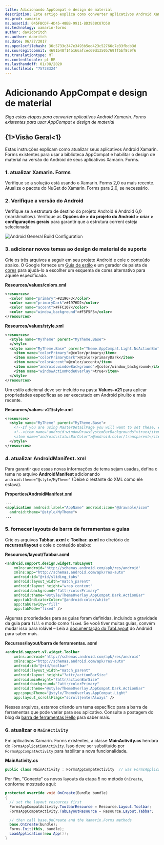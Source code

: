 ```yaml
---
title: Adicionando AppCompat e design de material
description: Este artigo explica como converter aplicativos Android Xamarin. Forms existentes para usar AppCompat e design de material.
ms.prod: xamarin
ms.assetid: 045FBCDF-4D45-48BB-9911-BD3938C87D58
ms.technology: xamarin-forms
author: davidbritch
ms.author: dabritch
ms.date: 06/27/2017
ms.openlocfilehash: 36c5733c347e3493b5ed423c52766c7e33fbdb3d
ms.sourcegitcommit: 4691b48f14b166afcec69d1350b769ff5bf8c9f6
ms.translationtype: MT
ms.contentlocale: pt-BR
ms.lasthandoff: 01/08/2020
ms.locfileid: "75728324"
---
```

# <a name="adding-appcompat-and-material-design"></a>Adicionando AppCompat e design de material

_Siga estas etapas para converter aplicativos Android Xamarin. Forms existentes para usar AppCompat e design de material_

<!-- source https://gist.github.com/jassmith/a3b2a543f99126782936
https://blog.xamarin.com/material-design-for-your-xamarin-forms-android-apps/ -->

## <a name="overview"></a>{1&gt;Visão Geral&lt;1}

Estas instruções explicam como atualizar seus aplicativos Android Xamarin. Forms existentes para usar a biblioteca AppCompat e habilitar o design de material na versão do Android de seus aplicativos Xamarin. Forms.

### <a name="1-update-xamarinforms"></a>1. atualizar Xamarin. Forms

Verifique se a solução está usando o Xamarin. Forms 2,0 ou mais recente. Atualize o pacote do NuGet do Xamarin. Forms para 2,0, se necessário.

### <a name="2-check-android-version"></a>2. Verifique a versão do Android

Verifique se a estrutura de destino do projeto Android é Android 6,0 (marshmallow). Verifique as **Opções de > do projeto do Android > criar > configurações gerais** para garantir que a estrutura corrent esteja selecionada:

 ![](appcompat-images/target-android-6-sml.png "Android General Build Configuration")

### <a name="3-add-new-themes-to-support-material-design"></a>3. adicionar novos temas ao design de material de suporte

Crie os três arquivos a seguir em seu projeto Android e cole o conteúdo abaixo. O Google fornece um [Guia de estilo](https://www.google.com/design/spec/style/color.html#color-color-palette) e um gerador de paleta de [cores](https://www.materialpalette.com/) para ajudá-lo a escolher um esquema de cores alternativo para aquele especificado.

**Resources/values/colors.xml**

```xml
<resources>
  <color name="primary">#2196F3</color>
  <color name="primaryDark">#1976D2</color>
  <color name="accent">#FFC107</color>
  <color name="window_background">#F5F5F5</color>
</resources>
```

**Resources/values/style.xml**

```xml
<resources>
  <style name="MyTheme" parent="MyTheme.Base">
  </style>
  <style name="MyTheme.Base" parent="Theme.AppCompat.Light.NoActionBar">
    <item name="colorPrimary">@color/primary</item>
    <item name="colorPrimaryDark">@color/primaryDark</item>
    <item name="colorAccent">@color/accent</item>
    <item name="android:windowBackground">@color/window_background</item>
    <item name="windowActionModeOverlay">true</item>
  </style>
</resources>
```

Um estilo adicional deve ser incluído na pasta **Values-v21** para aplicar propriedades específicas ao ser executado em Android pirulito e mais recente.

**Resources/values-v21/style.xml**

```xml
<resources>
  <style name="MyTheme" parent="MyTheme.Base">
    <!--If you are using MasterDetailPage you will want to set these, else you can leave them out-->
    <!--<item name="android:windowDrawsSystemBarBackgrounds">true</item>
    <item name="android:statusBarColor">@android:color/transparent</item>-->
  </style>
</resources>
```

### <a name="4-update-androidmanifestxml"></a>4. atualizar AndroidManifest. xml

Para garantir que essas novas informações de tema sejam usadas, defina o tema no arquivo **AndroidManifest** adicionando `android:theme="@style/MyTheme"` (Deixe o restante do XML como ele estava).

**Properties/AndroidManifest.xml**

```xml
...
<application android:label="AppName" android:icon="@drawable/icon"
  android:theme="@style/MyTheme">
...
```

### <a name="5-provide-toolbar-and-tab-layouts"></a>5. fornecer layouts de barra de ferramentas e guias

Crie os arquivos **Tabbar. axml** e **Toolbar. axml** no diretório de **recursos/layout** e cole o conteúdo abaixo:

**Resources/layout/Tabbar.axml**

```xml
<android.support.design.widget.TabLayout
    xmlns:android="http://schemas.android.com/apk/res/android"
    xmlns:app="http://schemas.android.com/apk/res-auto"
    android:id="@+id/sliding_tabs"
    android:layout_width="match_parent"
    android:layout_height="wrap_content"
    android:background="?attr/colorPrimary"
    android:theme="@style/ThemeOverlay.AppCompat.Dark.ActionBar"
    app:tabIndicatorColor="@android:color/white"
    app:tabGravity="fill"
    app:tabMode="fixed" />
```

Algumas propriedades para as guias foram definidas, incluindo a gravidade da guia para `fill` e modo como `fixed`.
Se você tiver muitas guias, convém mudar isso para rolável – Leia a [documentação do TabLayout](https://developer.android.com/reference/android/support/design/widget/TabLayout.html) do Android para saber mais.

**Recursos/layout/barra de ferramentas. axml**

```xml
<android.support.v7.widget.Toolbar
    xmlns:android="http://schemas.android.com/apk/res/android"
    xmlns:app="http://schemas.android.com/apk/res-auto"
    android:id="@+id/toolbar"
    android:layout_width="match_parent"
    android:layout_height="?attr/actionBarSize"
    android:minHeight="?attr/actionBarSize"
    android:background="?attr/colorPrimary"
    android:theme="@style/ThemeOverlay.AppCompat.Dark.ActionBar"
    app:popupTheme="@style/ThemeOverlay.AppCompat.Light"
    app:layout_scrollFlags="scroll|enterAlways" />
```

Nesses arquivos, estamos criando um tema específico para a barra de ferramentas que pode variar para seu aplicativo.
Consulte a postagem do blog da [barra de ferramentas Hello](https://blog.xamarin.com/android-tips-hello-toolbar-goodbye-action-bar/) para saber mais.

### <a name="6-update-the-mainactivity"></a>6. atualizar o `MainActivity`

Em aplicativos Xamarin. Forms existentes, a classe **MainActivity.cs** herdará de `FormsApplicationActivity`. Isso deve ser substituído por `FormsAppCompatActivity` para habilitar a nova funcionalidade.

**MainActivity.cs**

```csharp
public class MainActivity : FormsAppCompatActivity  // was FormsApplicationActivity
```

Por fim, "Conecte" os novos layouts da etapa 5 no método `OnCreate`, conforme mostrado aqui:

```csharp
protected override void OnCreate(Bundle bundle)
{
  // set the layout resources first
  FormsAppCompatActivity.ToolbarResource = Resource.Layout.Toolbar;
  FormsAppCompatActivity.TabLayoutResource = Resource.Layout.Tabbar;

  // then call base.OnCreate and the Xamarin.Forms methods
  base.OnCreate(bundle);
  Forms.Init(this, bundle);
  LoadApplication(new App());
}
```

